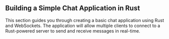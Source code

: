 ## Building a Simple Chat Application in Rust


This section guides you through creating a basic chat application using Rust and WebSockets. The application will allow multiple clients to connect to a Rust-powered server to send and receive messages in real-time.